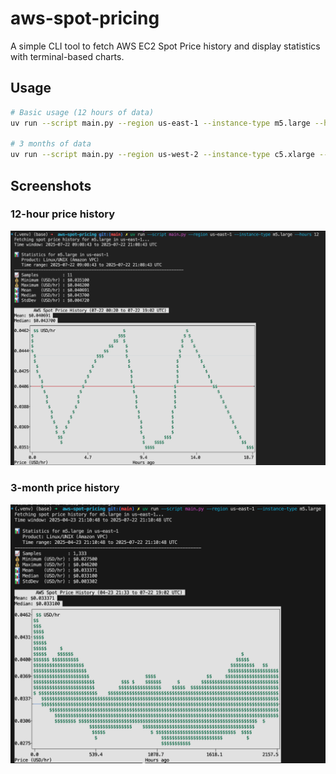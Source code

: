 # aws-spot-pricing

A simple CLI tool to fetch AWS EC2 Spot Price history and display statistics with terminal-based charts.

## Usage

```bash
# Basic usage (12 hours of data)
uv run --script main.py --region us-east-1 --instance-type m5.large --hours 12

# 3 months of data
uv run --script main.py --region us-west-2 --instance-type c5.xlarge --hours 2160
```

## Screenshots

### 12-hour price history
![12-hour spot price history](assets/screenshot-12-hours.png)

### 3-month price history
![3-month spot price history](assets/screenshot-3-month.png)
